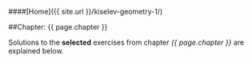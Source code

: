 ####[Home]({{ site.url }}/kiselev-geometry-1/)

##Chapter: {{ page.chapter }}

Solutions to the **selected** exercises from chapter _{{ page.chapter }}_ are explained below.